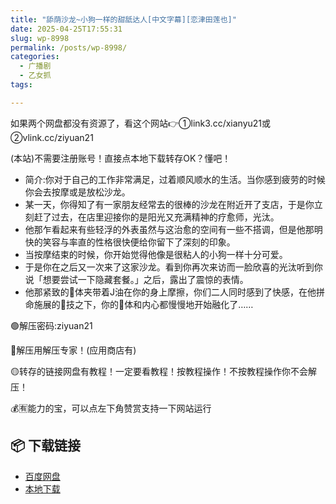 ```yaml
---
title: "舔荫沙龙~小狗一样的甜舐达人[中文字幕][恋津田莲也]"
date: 2025-04-25T17:55:31
slug: wp-8998
permalink: /posts/wp-8998/
categories:
  - 广播剧
  - 乙女抓
tags:

---
```


如果两个网盘都没有资源了，看这个网站👉①link3.cc/xianyu21或②vlink.cc/ziyuan21

(本站)不需要注册账号！直接点本地下载转存OK？懂吧！

*   简介:你对于自己的工作非常满足，过着顺风顺水的生活。当你感到疲劳的时候你会去按摩或是放松沙龙。
*   某一天，你得知了有一家朋友经常去的很棒的沙龙在附近开了支店，于是你立刻赶了过去，在店里迎接你的是阳光又充满精神的疗愈师，光汰。
*   他那乍看起来有些轻浮的外表虽然与这治愈的空间有一些不搭调，但是他那明快的笑容与率直的性格很快便给你留下了深刻的印象。
*   当按摩结束的时候，你开始觉得他像是很粘人的小狗一样十分可爱。
*   于是你在之后又一次来了这家沙龙。看到你再次来访而一脸欣喜的光汰听到你说「想要尝试一下隐藏套餐。」之后，露出了震惊的表情。
*   他那紧致的🥩体夹带着J油在你的身上摩擦，你们二人同时感到了快感，在他拼命施展的👅技之下，你的🥩体和内心都慢慢地开始融化了……

🟢解压密码:ziyuan21

🔵解压用解压专家！(应用商店有)

🟡转存的链接网盘有教程！一定要看教程！按教程操作！不按教程操作你不会解压！

💰🈶能力的宝，可以点左下角赞赏支持一下网站运行

## 📦 下载链接
- [百度网盘](https://blziyuan21.com/pay-download/8998?key=8bb3d778b0&down_id=0)
- [本地下载](https://blziyuan21.com/pay-download/8998?key=8bb3d778b0&down_id=1)

